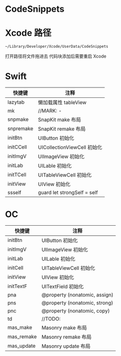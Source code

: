 # CodeSnippets


# Xcode 路径
```
~/Library/Developer/Xcode/UserData/CodeSnippets
```

打开路径将文件拖进去
代码块添加后需要重启 Xcode

# Swift

| 快捷键 | 注释 |
|---|----|
lazytab|懒加载属性 tableView
mk|//MARK: -
snpmake|SnapKit make 布局
snpremake|SnapKit remake 布局
initBtn|UIButton 初始化
initCCell|UICollectionViewCell 初始化
initImgV|UIImageView 初始化
initLab|UILable 初始化
initTCell|UITableViewCell 初始化
initView| UIView 初始化
ssself| guard let  strongSelf = self

# OC

| 快捷键 | 注释 |
|---|----|
initBtn|UIButton 初始化
initImgV|UIImageView 初始化
initLab|UILable 初始化
initCell|UITableViewCell 初始化
initView| UIView 初始化
initTextF| UITextField 初始化
pna|@property (nonatomic, assign) 
pns|@property (nonatomic, strong)
pnc|@property (nonatomic, copy)
td|    //TODO: 
mas_make| Masonry make 布局
mas_remake| Masonry remake 布局
mas_update| Masonry update 布局
